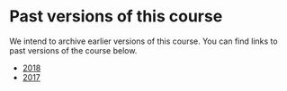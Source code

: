 # Past versions of this course

We intend to archive earlier versions of this course.
You can find links to past versions of the course below.

- [2018](https://introgm.github.io/2018/)
- [2017](https://introgm.github.io/2017/)

